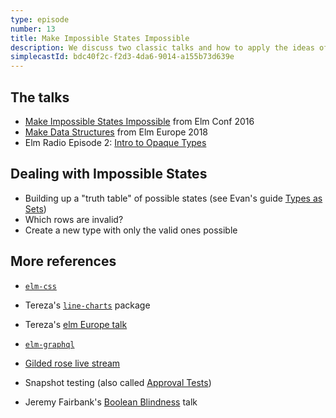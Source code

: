 ```yaml
---
type: episode
number: 13
title: Make Impossible States Impossible
description: We discuss two classic talks and how to apply the ideas of Make Impossible States Impossible to your codebase.
simplecastId: bdc40f2c-f2d3-4da6-9014-a155b73d639e
---
```


## The talks

- [Make Impossible States Impossible](https://www.youtube.com/watch?v=IcgmSRJHu_8) from Elm Conf 2016
- [Make Data Structures](https://www.youtube.com/watch?v=x1FU3e0sT1I) from Elm Europe 2018
- Elm Radio Episode 2: [Intro to Opaque Types](https://elm-radio.com/episode/intro-to-opaque-types)

## Dealing with Impossible States

- Building up a "truth table" of possible states (see Evan's guide [Types as Sets](https://guide.elm-lang.org/appendix/types_as_sets.html))
- Which rows are invalid?
- Create a new type with only the valid ones possible

## More references

- [`elm-css`](https://package.elm-lang.org/packages/rtfeldman/elm-css/latest/)
- Tereza's [`line-charts`](https://package.elm-lang.org/packages/terezka/line-charts/latest/) package
- Tereza's [elm Europe talk](https://www.youtube.com/watch?v=qTdXFRloYWU)
- [`elm-graphql`](https://github.com/dillonkearns/elm-graphql)

- [Gilded rose live stream](https://www.youtube.com/watch?v=rOJ4AfJ0ZdM)
- Snapshot testing (also called [Approval Tests](https://approvaltests.com/))

- Jeremy Fairbank's [Boolean Blindness](https://www.youtube.com/watch?v=6TDKHGtAxeg) talk
